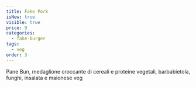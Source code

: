 ```yaml
---
title: Fake Pork
isNew: true
visible: true
price: 9
categories:
  - fake-burger
tags:
  - veg
order: 3
---
```


Pane Bun, medaglione croccante di cereali e proteine vegetali, barbabietola, funghi, insalata e maionese veg
